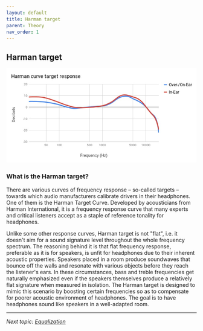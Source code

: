 ```yaml
---
layout: default
title: Harman target
parent: Theory
nav_order: 1
---
```


## Harman target

![Harman target curve](../../images/harmantarget.jpg)  

### What is the Harman target?

There are various curves of frequency response – so-called targets – towards which audio manufacturers calibrate drivers in their headphones. One of them is the Harman Target Curve. Developed by acousticians from Harman International, it is a frequency response curve that many experts and critical listeners accept as a staple of reference tonality for headphones.

Unlike some other response curves, Harman target is not "flat", i.e. it doesn't aim for a sound signature level throughout the whole frequency spectrum. The reasoning behind it is that flat frequency response, preferable as it is for speakers, is unfit for headphones due to their inherent acoustic properties. Speakers placed in a room produce soundwaves that bounce off the walls and resonate with various objects before they reach the listener's ears. In these circumstances, bass and treble frequencies get naturally emphasized even if the speakers themselves produce a relatively flat signature when measured in isolation. The Harman target is designed to mimic this scenario by boosting certain frequencies so as to compensate for poorer acoustic environment of headphones. The goal is to have headphones sound like speakers in a well-adapted room.

---

*Next topic: [Equalization](https://komunikacjatechnicznavistula.github.io/kacper-bojakowski/theory/Equalization/)*

